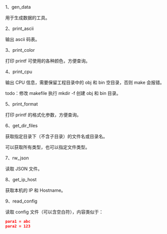 1、gen_data

用于生成数据的工具。


2、print_ascii

输出 ascii 码表。


3、print_color

打印 printf 可使用的各种颜色，方便查询。


4、print_cpu

输出 CPU 信息，需要保留工程目录中的 obj 和 bin 空目录，否则 make 会报错。

todo：修改 makefile 执行 mkdir -f 创建 obj 和 bin 目录。


5、print_format

打印 printf 的格式化参数，方便查询。


6、get_dir_files

获取指定目录下（不含子目录）的文件名或目录名。

可以获取所有类型，也可以指定文件类型。


7、rw_json

读取 JSON 文件。


8、get_ip_host

获取本机的 IP 和 Hostname。


9、read_config

读取 config 文件（可以含空白符），内容类似于：

```JSON
para1 = abc
para2 = 123
```





